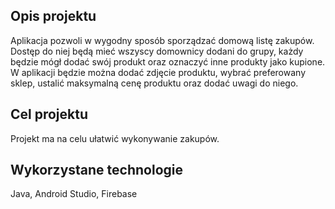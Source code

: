 
## Opis projektu
Aplikacja pozwoli w wygodny sposób sporządzać domową listę zakupów. Dostęp do niej będą mieć wszyscy domownicy dodani do grupy,
każdy będzie mógł dodać swój produkt oraz oznaczyć inne produkty jako kupione. W aplikacji będzie można dodać zdjęcie produktu,
wybrać preferowany sklep, ustalić maksymalną cenę produktu oraz dodać uwagi do niego.

## Cel projektu
Projekt ma na celu ułatwić wykonywanie zakupów.


## Wykorzystane technologie
Java,
Android Studio,
Firebase

